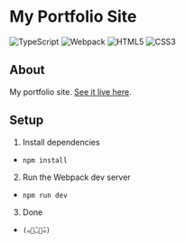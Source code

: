 # My Portfolio Site
![TypeScript](https://img.shields.io/badge/typescript-%23007ACC.svg?style=for-the-badge&logo=typescript&logoColor=white)
![Webpack](https://img.shields.io/badge/webpack-%238DD6F9.svg?style=for-the-badge&logo=webpack&logoColor=black)
![HTML5](https://img.shields.io/badge/html5-%23E34F26.svg?style=for-the-badge&logo=html5&logoColor=white)
![CSS3](https://img.shields.io/badge/css3-%231572B6.svg?style=for-the-badge&logo=css3&logoColor=white)

## About
My portfolio site. [See it live here](https://www.bruceberrios.com/).

## Setup

1. Install dependencies
- `npm install`
2. Run the Webpack dev server
- `npm run dev`
3. Done
- `(๑･̑◡･̑๑)`
